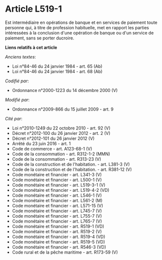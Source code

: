 # Article L519-1

Est intermédiaire en opérations de banque et en services de paiement toute personne qui, à titre de profession habituelle,
met en rapport les parties intéressées à la conclusion d'une opération de banque ou d'un service de paiement, sans se porter
ducroire.

**Liens relatifs à cet article**

_Anciens textes_:

  - Loi n°84-46 du 24 janvier 1984 - art. 65 (Ab)
  - Loi n°84-46 du 24 janvier 1984 - art. 68 (Ab)

_Codifié par_:

  - Ordonnance n°2000-1223 du 14 décembre 2000 (V)

_Modifié par_:

  - Ordonnance n°2009-866 du 15 juillet 2009 - art. 9

_Cité par_:

  - Loi n°2010-1249 du 22 octobre 2010 - art. 92 (V)
  - Décret n°2012-100 du 26 janvier 2012 - art. 2 (V)
  - Décret n°2012-101 du 26 janvier 2012 (V)
  - Arrêté du 23 juin 2016 - art. 1
  - Code de commerce - art. A123-68-1 (V)
  - Code de la consommation - art. R312-1-2 (MMN)
  - Code de la consommation - art. R313-23 (V)
  - Code de la construction et de l'habitation. - art. L381-3 (V)
  - Code de la construction et de l'habitation. - art. R381-12 (V)
  - Code monétaire et financier - art. L341-3 (V)
  - Code monétaire et financier - art. L500-1 (V)
  - Code monétaire et financier - art. L519-3-1 (V)
  - Code monétaire et financier - art. L519-4-2 (VD)
  - Code monétaire et financier - art. L546-1 (V)
  - Code monétaire et financier - art. L561-2 (M)
  - Code monétaire et financier - art. L571-15 (V)
  - Code monétaire et financier - art. L745-7 (V)
  - Code monétaire et financier - art. L755-7 (V)
  - Code monétaire et financier - art. L765-7 (V)
  - Code monétaire et financier - art. R519-1 (VD)
  - Code monétaire et financier - art. R519-2 (V)
  - Code monétaire et financier - art. R519-4 (VD)
  - Code monétaire et financier - art. R519-5 (VD)
  - Code monétaire et financier - art. R546-3 (VD)
  - Code rural et de la pêche maritime - art. R173-59 (V)
